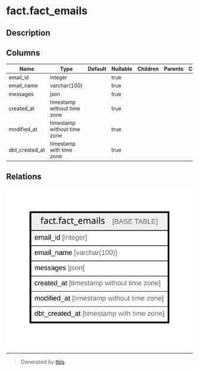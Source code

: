 # fact.fact_emails

## Description

## Columns

| Name | Type | Default | Nullable | Children | Parents | Comment |
| ---- | ---- | ------- | -------- | -------- | ------- | ------- |
| email_id | integer |  | true |  |  |  |
| email_name | varchar(100) |  | true |  |  |  |
| messages | json |  | true |  |  |  |
| created_at | timestamp without time zone |  | true |  |  |  |
| modified_at | timestamp without time zone |  | true |  |  |  |
| dbt_created_at | timestamp with time zone |  | true |  |  |  |

## Relations

![er](fact.fact_emails.svg)

---

> Generated by [tbls](https://github.com/k1LoW/tbls)
